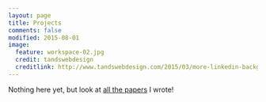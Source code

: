 ```yaml
---
layout: page
title: Projects
comments: false
modified: 2015-08-01
image:
  feature: workspace-02.jpg
  credit: tandswebdesign
  creditlink: http://www.tandswebdesign.com/2015/03/more-linkedin-background
---
```


Nothing here yet, but look at [all the papers](http://s-j.github.io/publications/) I wrote!
